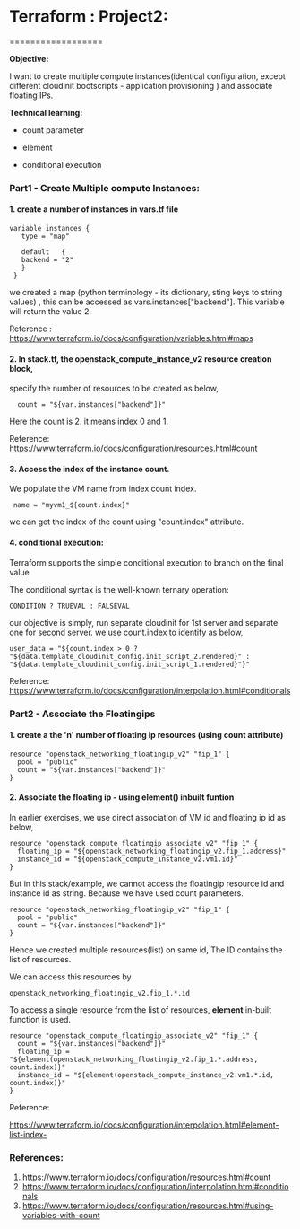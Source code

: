 # Terraform : Project2:
==================

**Objective:**

   I want to create multiple compute instances(identical configuration, except different cloudinit bootscripts - application provisioning ) and associate floating IPs.


**Technical learning:**

   - count parameter

   - element

   - conditional execution



### Part1 - Create Multiple compute Instances:



#### 1. create a number of instances in vars.tf file

```
variable instances {
   type = "map"   
   
   default   {     
   backend = "2"   
   } 
 }
```

we created a map (python terminology - its dictionary, sting keys to string values) , this can be accessed as  vars.instances["backend"]. This variable will return the value 2.

Reference :  https://www.terraform.io/docs/configuration/variables.html#maps




#### 2. In stack.tf, the openstack_compute_instance_v2 resource creation block,

specify the number of resources to be created as below,

```
  count = "${var.instances["backend"]}"
```

Here the count is 2.  it means index 0 and 1.

Reference: https://www.terraform.io/docs/configuration/resources.html#count


#### 3. Access the index of the instance count.

We populate the VM name from index count index.

```
 name = "myvm1_${count.index}"
```
we can get the index of the count using "count.index" attribute.


#### 4. conditional execution:

Terraform supports the simple conditional execution to branch on the final value


The conditional syntax is the well-known ternary operation:

```
CONDITION ? TRUEVAL : FALSEVAL
```


our objective is simply, run separate cloudinit for 1st server and separate one for second server. we use count.index to identify as below,


```
user_data = "${count.index > 0 ? "${data.template_cloudinit_config.init_script_2.rendered}" : "${data.template_cloudinit_config.init_script_1.rendered}"}" 

```

Reference: https://www.terraform.io/docs/configuration/interpolation.html#conditionals


### Part2 - Associate the Floatingips



#### 1. create a the 'n' number of floating ip resources (using count attribute)




```
resource "openstack_networking_floatingip_v2" "fip_1" {
  pool = "public"
  count = "${var.instances["backend"]}"
}
```

#### 2. Associate the floating ip  - using element() inbuilt funtion 

In earlier exercises, we use direct association of VM id and floating ip id as below,

```
resource "openstack_compute_floatingip_associate_v2" "fip_1" {
  floating_ip = "${openstack_networking_floatingip_v2.fip_1.address}"
  instance_id = "${openstack_compute_instance_v2.vm1.id}"
}

```

But in this stack/example, we cannot access the floatingip resource id and instance id as string. Because we have used count parameters. 

```
resource "openstack_networking_floatingip_v2" "fip_1" {
  pool = "public"
  count = "${var.instances["backend"]}"
}
```

Hence we created multiple resources(list) on same id, The ID contains the list of resources.

We can access this resources by

```
openstack_networking_floatingip_v2.fip_1.*.id
```

To access a single resource from the list of resources, **element** in-built function is used.

```
resource "openstack_compute_floatingip_associate_v2" "fip_1" {
  count = "${var.instances["backend"]}"
  floating_ip = "${element(openstack_networking_floatingip_v2.fip_1.*.address, count.index)}"
  instance_id = "${element(openstack_compute_instance_v2.vm1.*.id, count.index)}"
}
```


Reference:

https://www.terraform.io/docs/configuration/interpolation.html#element-list-index-






### References:


1. https://www.terraform.io/docs/configuration/resources.html#count
2. https://www.terraform.io/docs/configuration/interpolation.html#conditionals
3. https://www.terraform.io/docs/configuration/resources.html#using-variables-with-count

